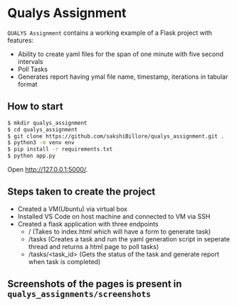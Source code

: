 
# Qualys Assignment

`QUALYS Assignment` contains a working example of a Flask project with features:

- Ability to create yaml files for the span of one minute with five second intervals
- Poll Tasks
- Generates report having ymal file name, timestamp, iterations in tabular format

## How to start

```sh
$ mkdir qualys_assignment
$ cd qualys_assignment
$ git clone https://github.com/sakshiBillore/qualys_assignment.git .
$ python3 -m venv env
$ pip install -r requirements.txt
$ python app.py
```

Open http://127.0.0.1:5000/.

## Steps taken to create the project
- Created a VM(Ubuntu) via virtual box
- Installed VS Code on host machine and connected to VM via SSH
- Created a flask application with three endpoints 
  - / (Takes to index.html which will have a form to generate task)
  - /tasks (Creates a task and run the yaml generation script in seperate thread and returns a html page to poll tasks)
  - /tasks/<task_id> (Gets the status of the task and generate report when task is  completed)

## Screenshots of the pages is present in `qualys_assignments/screenshots`